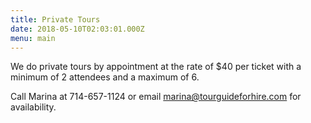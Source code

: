 ```yaml
---
title: Private Tours
date: 2018-05-10T02:03:01.000Z
menu: main
---
```

We do private tours by appointment at the rate of $40 per ticket with a minimum of 2 attendees and a maximum of 6.

Call Marina at 714-657-1124 or email marina@tourguideforhire.com for availability.
